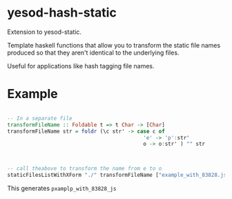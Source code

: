 # yesod-hash-static
Extension to yesod-static.

Template haskell functions that allow you to transform the static file names produced so that they aren't 
identical to the underlying files.

Useful for applications like hash tagging file names.


# Example 

``` haskell

-- In a separate file
transformFileName :: Foldable t => t Char -> [Char]
transformFileName str = foldr (\c str' -> case c of
                                            'e' -> 'p':str'
                                            o -> o:str' ) "" str



-- call theabove to transform the name from e to o 
staticFilesListWithXForm "./" transformFileName ["example_with_83828.js"]

```

This generates 
`pxamplp_with_83828_js`
